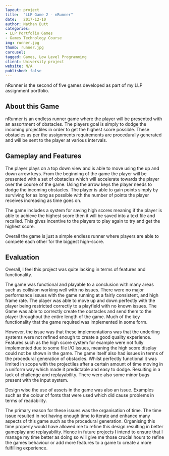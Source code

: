 ```yaml
---
layout: project
title:  "LLP Game 2 - nRunner"
date:   2017-12-10
author: Nathan Butt
categories:
- LLP Portfolio Games
- Games Technology Course
img: runner.jpg
thumb: runner.jpg
carousel:
tagged: Games, Low Level Programming
client: University project
website: N/A
published: false
---
```


nRunner is the second of five games developed as part of my LLP assignment portfolio.

## About this Game
nRunner is an endless runner game where the player will be presented with an assortment of obstacles. The players goal is simply to dodge the incoming projectiles in order to get the highest score possible. These obstacles as per the assignments requirements are procedurally generated and will be sent to the player at various intervals.

## Gameplay and Features
The player plays on a top down view and is able to move using the up and down arrow keys. From the beginning of the game the player will be presented with a set of obstacles which will accelerate towards the player over the course of the game. Using the arrow keys the player needs to dodge the incoming obstacles. The player is able to gain points simply by surviving for as long as possible with the number of points the player receives increasing as time goes on.

The game includes a system for saving high scores meaning if the player is able to achieve the highest score then it will be saved into a text file and recalled. This gives incentive to the players to play again to try and get the highest score.

Overall the game is just a simple endless runner where players are able to compete each other for the biggest high-score.

## Evaluation

Overall, I feel this project was quite lacking in terms of features and functionality.

The game was functional and playable to a conclusion with many areas such as collision working well with no issues. There were no major performance issues with the game running at a fairly consistent, and high frame rate. The player was able to move up and down perfectly with the player being restricted correctly to a playfield with no known issues. The Game was able to correctly create the obstacles and send them to the player throughout the entire length of the game. Much of the key functionality that the game required was implemented in some form.

However, the issue was that these implementations was that the underling systems were not refined enough to create a good quality experience. Features such as the high score system for example were not fully implemented due to some file I/O issues, meaning the high score display could not be shown in the game. The game itself also had issues in terms of the procedural generation of obstacles. Whilst perfectly functional it was limited in scope with the projectiles after a certain amount of time moving in a uniform way which made it predictable and easy to dodge. Resulting in a lack of challenge and replayability. There were also some minor bugs present with the input system.

Design wise the use of assets in the game was also an issue. Examples such as the colour of fonts that were used which did cause problems in terms of readability.

The primary reason for these issues was the organisation of time. The time issue resulted in not having enough time to iterate and enhance many aspects of this game such as the procedural generation. Organising this time properly would have allowed me to refine this design resulting in better gameplay and replayability. Hence in future projects I intend to ensure that I manage my time better as doing so will give me those crucial hours to refine the games behaviour or add more features to a game to create a more fulfilling experience.
